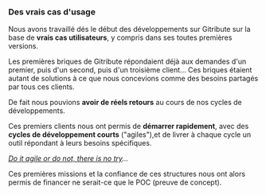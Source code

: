 ### Des vrais cas d'usage

Nous avons travaillé dés le début des développements sur Gitribute sur la base de **vrais cas utilisateurs**, y compris dans ses toutes premières versions.

Les premières briques de Gitribute répondaient déjà aux demandes d'un premier, puis d'un second, puis d'un troisième client... Ces briques étaient autant de solutions à ce que nous concevions comme des besoins partagés par tous ces clients.

De fait nous pouvions **avoir de réels retours** au cours de nos cycles de développements.

Ces premiers clients nous ont permis de **démarrer rapidement**, avec des **cycles de développement courts** ("agiles"),et de livrer à chaque cycle un outil répondant à leurs besoins spécifiques.

_[Do it agile or do not, there is no try](https://www.youtube.com/watch?v=BQ4yd2W50No)..._

Ces premières missions et la confiance de ces structures nous ont alors permis de financer ne serait-ce que le POC (preuve de concept).
